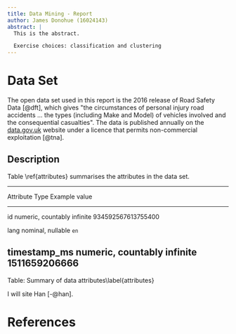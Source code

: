 ```yaml
---
title: Data Mining - Report
author: James Donohue (16024143)
abstract: |
  This is the abstract.

  Exercise choices: classification and clustering
---
```


# Data Set

The open data set used in this report is the 2016 release of Road Safety Data [@dft], which gives "the circumstances of personal injury road accidents ... the types (including Make and Model) of vehicles involved and the consequential casualties". The data is published annually on the [data.gov.uk](data.gov.uk) website under a licence that permits non-commercial exploitation [@tna].

## Description

Table \ref{attributes} summarises the attributes in the data set.

----------------------------------------------------------------------------------------------
Attribute        Type                         Example value
---------------  ---------------------------  -----------------
id               numeric, countably infinite  934592567613755400

lang             nominal, nullable            `en`

timestamp_ms     numeric, countably infinite  1511659206666
----------------------------------------------------------------------------------------------

Table: Summary of data attributes\label{attributes}

I will site Han [-@han].

# References
